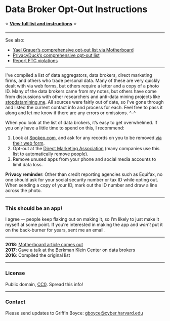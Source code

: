 # Data Broker Opt-Out Instructions

⭐️ [**View full list and instructions**](https://github.com/glamrock/data-brokers/blob/master/data-brokers.md) ⭐️

---

See also:

* [Yael Grauer’s comprehensive opt-out list via Motherboard](https://motherboard.vice.com/en_us/article/ne9b3z/how-to-get-off-data-broker-and-people-search-sites-pipl-spokeo)
* [PrivacyDuck’s comprehensive opt-out list](https://www.privacyduck.com/resources/)
* [Report FTC violations](https://www.ftccomplaintassistant.gov/?utm_source=takeaction#crnt&panel1-1)

---

I've compiled a list of data aggregators, data brokers, direct marketing firms, and others who trade personal data. Many of these are very quickly dealt with via web forms, but others require a letter and a copy of a photo ID. Many of the data brokers came from my notes, but others have come from discussions with other researchers and anti-data mining projects like [stopdatamining.me](https://www.stopdatamining.me). All sources were fairly out of date, so I've gone through and listed the current contact info and process for each. Feel free to pass it along and let me know if there are any errors or omissions. ^–^

When you look at the list of data brokers, it’s easy to get overwhelmed. If you only have a little time to spend on this, I recommend:

1. Look at [Spokeo.com](https://www.spokeo.com/), and ask for any records on you to be removed [via their web form](https://www.spokeo.com/optout).
2. Opt-out at the [Direct Marketing Association](https://dmachoice.thedma.org/register.php) (many companies use this list to automatically remove people).
3. Remove unused apps from your phone and social media accounts to limit data loss.

**Privacy reminder**: Other than credit reporting agencies such as Equifax, no one should ask for your social security number or tax ID while opting out. When sending a copy of your ID, mark out the ID number and draw a line across the photo.

---

### This should be an app!
I agree -- people keep flaking out on making it, so I’m likely to just make it myself at some point. If you’re interested in making the app and *won’t* put it on the back-burner for years, sent me an email.

---

**2018**: [Motherboard article comes out](https://motherboard.vice.com/en_us/article/bjpx3w/what-are-data-brokers-and-how-to-stop-my-private-data-collection)<br />
**2017**: Gave a talk at the Berkman Klein Center on data brokers<br />
**2016**: Compiled the original list

---

### License
Public domain, [CC0](https://creativecommons.org/publicdomain/zero/1.0/). Spread this info!

---

### Contact
Please send updates to Griffin Boyce: gboyce@cyber.harvard.edu
